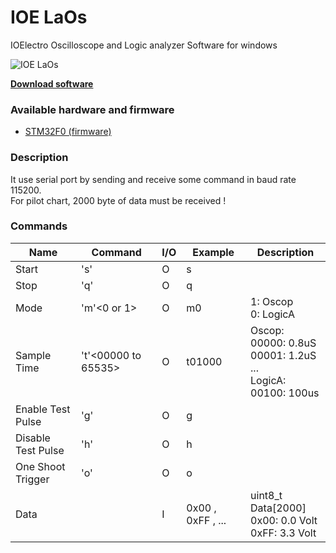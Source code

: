 # IOE LaOs
IOElectro Oscilloscope and Logic analyzer Software for windows 

![IOE LaOs](https://user-images.githubusercontent.com/64005694/128669961-694f6df9-49ea-4a5c-9213-45637b15288f.jpg)


[**Download software**](https://github.com/ioelectro/ioe-laos/releases/latest/download/IOE-LaOs.zip)

### Available hardware and firmware
- [STM32F0 (firmware)](https://github.com/ioelectro/stm32f0-laos)

### Description
It use serial port by sending and receive some command in baud rate 115200.<br>For pilot chart, 2000 byte of data must be received !

### Commands

| Name               | Command     | I/O  | Example           | Description                                              |
| ------------------ | ----------- | ---- | ----------------- | -------------------------------------------------------- |
| Start              | 's'         | O    | s                 |                                                          |
| Stop               | 'q'         | O    | q                 |                                                          |
| Mode               | 'm'<0 or 1> | O    | m0                | 1: Oscop<br />0: LogicA                                    |
| Sample Time    | 't'<00000 to 65535> | O    | t01000                | Oscop:<br />00000: 0.8uS<br />00001:  1.2uS<br />...<br />LogicA:<br />00100: 100us                         |
| Enable Test Pulse  | 'g'         | O    | g                 |                                                          |
| Disable Test Pulse | 'h'         | O    | h                 |                                                          |
| One Shoot Trigger | 'o'         | O    | o                 |                                                          |
| Data               |             | I    | 0x00 , 0xFF , ... | uint8_t Data[2000]<br />0x00: 0.0 Volt<br />0xFF: 3.3 Volt |
